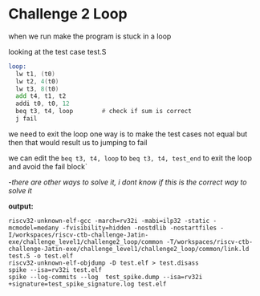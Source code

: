 # Challenge 2 Loop

when we run make the program is stuck in a loop

looking at the test case 
test.S

```asm
loop:
  lw t1, (t0)
  lw t2, 4(t0)
  lw t3, 8(t0)
  add t4, t1, t2
  addi t0, t0, 12
  beq t3, t4, loop        # check if sum is correct
  j fail
```

we need to exit the loop
one way is to make the test cases not equal
but then that would result us to jumping to fail


we can edit the `beq t3, t4, loop` to `beq t3, t4, test_end` to exit the loop and avoid the fail block`

-*there are other ways to solve it, i dont know if this is the correct way to solve it*


**output:**
```
riscv32-unknown-elf-gcc -march=rv32i -mabi=ilp32 -static -mcmodel=medany -fvisibility=hidden -nostdlib -nostartfiles -I/workspaces/riscv-ctb-challenge-Jatin-exe/challenge_level1/challenge2_loop/common -T/workspaces/riscv-ctb-challenge-Jatin-exe/challenge_level1/challenge2_loop/common/link.ld test.S -o test.elf
riscv32-unknown-elf-objdump -D test.elf > test.disass
spike --isa=rv32i test.elf 
spike --log-commits --log  test_spike.dump --isa=rv32i +signature=test_spike_signature.log test.elf
```






